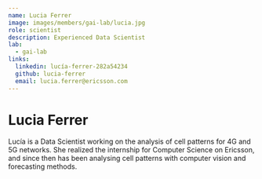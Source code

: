 ```yaml
---
name: Lucia Ferrer
image: images/members/gai-lab/lucia.jpg
role: scientist
description: Experienced Data Scientist
lab: 
  - gai-lab
links:
  linkedin: lucía-ferrer-282a54234
  github: lucia-ferrer
  email: lucia.ferrer@ericsson.com
---
```


# Lucia Ferrer

Lucía is a Data Scientist working on the analysis of cell patterns for 4G and 5G networks. She realized the internship for Computer Science on Ericsson, and since then has been analysing cell patterns with computer vision and forecasting methods. 
